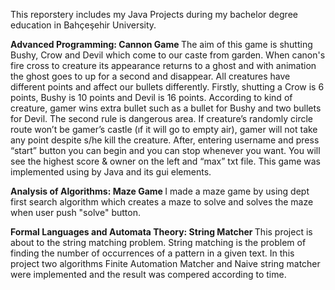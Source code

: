 This reporstery includes my Java Projects during my bachelor degree education in Bahçeşehir University.

<b>Advanced Programming: Cannon Game </b>
The aim of this game is shutting Bushy, Crow and Devil which come to our caste from garden.
When canon's fire cross to creature its appearance returns to a ghost and with animation the ghost goes to up for a second and disappear.
All creatures have different points and affect our bullets differently.
Firstly, shutting a Crow is 6 points, Bushy is 10 points and Devil is 16 points. According to kind of creature, gamer wins extra bullet such as a bullet for Bushy and two bullets for Devil.
The second rule is dangerous area. If creature’s randomly circle route won’t be gamer’s castle (ıf it will go to empty air), gamer will not take any point despite s/he kill the creature.
After, entering username and press “start” button you can begin and you can stop whenever you want.
You will see the highest score & owner on the left and “max” txt file.
This game was implemented using by Java and its gui elements.


<b>Analysis of Algorithms: Maze Game </b>
I made a maze game by using dept first search algorithm which creates a maze to solve and solves the maze when user push "solve" button.

<b>Formal Languages and Automata Theory: String Matcher </b>
This project is about to the string matching problem. String matching is the problem of finding the number of occurrences of a pattern in a given text.
In this project two algorithms Finite Automation Matcher and Naive string matcher were implemented and the result was compered according to time.

